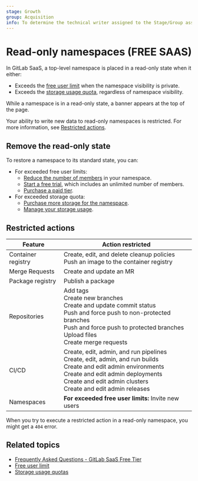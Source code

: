 ```yaml
---
stage: Growth
group: Acquisition
info: To determine the technical writer assigned to the Stage/Group associated with this page, see https://about.gitlab.com/handbook/product/ux/technical-writing/#assignments
---
```


# Read-only namespaces **(FREE SAAS)**

In GitLab SaaS, a top-level namespace is placed in a read-only state when it either:

- Exceeds the [free user limit](free_user_limit.md) when the namespace visibility is private.
- Exceeds the [storage usage quota](usage_quotas.md), regardless of namespace visibility.

While a namespace is in a read-only state, a banner appears at the
top of the page.

Your ability to write new data to read-only namespaces is restricted. For more
information, see [Restricted actions](#restricted-actions).

## Remove the read-only state

To restore a namespace to its standard state, you can:

- For exceeded free user limits:
  - [Reduce the number of members](free_user_limit.md#manage-members-in-your-namespace) in your namespace.
  - [Start a free trial](https://gitlab.com/-/trial_registrations/new), which includes an unlimited number of members.
  - [Purchase a paid tier](https://about.gitlab.com/pricing/).
- For exceeded storage quota:
  - [Purchase more storage for the namespace](../subscriptions/gitlab_com/index.md#purchase-more-storage-and-transfer).
  - [Manage your storage usage](usage_quotas.md#manage-storage-usage).

## Restricted actions

| Feature | Action restricted |
|---------|-------------------|
| Container registry | Create, edit, and delete cleanup policies <br> Push an image to the container registry |
| Merge Requests | Create and update an MR |
| Package registry | Publish a package |
| Repositories | Add tags <br> Create new branches <br> Create and update commit status <br> Push and force push to non-protected branches <br> Push and force push to protected branches <br> Upload files <br> Create merge requests |
| CI/CD | Create, edit, admin, and run pipelines <br>  Create, edit, admin, and run builds <br>  Create and edit admin environments <br> Create and edit admin deployments <br>  Create and edit admin clusters <br> Create and edit admin releases |
| Namespaces | **For exceeded free user limits:** Invite new users |

When you try to execute a restricted action in a read-only namespace, you might get a `404` error.

## Related topics

- [Frequently Asked Questions - GitLab SaaS Free Tier](https://about.gitlab.com/pricing/faq-efficient-free-tier/)
- [Free user limit](free_user_limit.md)
- [Storage usage quotas](usage_quotas.md)
